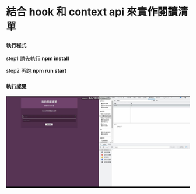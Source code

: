 # 結合 hook 和 context api 來實作閱讀清單

### `執行程式`

step1 請先執行 **npm install**

step2 再跑 **npm run start**

### `執行成果`

<a href="https://www.youtube.com/watch?v=r2ssh0W8o34
" target="_blank"><img src="src/img/youtube.jpg" 
alt="點擊並觀看影片" /></a>


